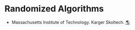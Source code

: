 # Randomized Algorithms
- Massachusetts Institute of Technology. Karger Skoltech.
[:earth_americas:](http://courses.csail.mit.edu/6.856/current/)